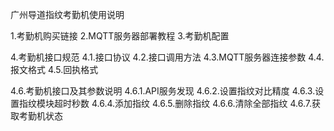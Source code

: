 广州导道指纹考勤机使用说明

1.考勤机购买链接
2.MQTT服务器部署教程
3.考勤机配置

4.考勤机接口规范
4.1.接口协议
4.2.接口调用方法
4.3.MQTT服务器连接参数
4.4.报文格式
4.5.回执格式

4.6.考勤机接口及其参数说明
4.6.1.API服务发现
4.6.2.设置指纹对比精度
4.6.3.设置指纹模块超时秒数
4.6.4.添加指纹
4.6.5.删除指纹
4.6.6.清除全部指纹
4.6.7.获取考勤机状态

